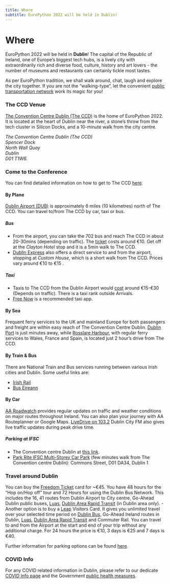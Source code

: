 ```yaml
---
title: Where
subtitle: EuroPython 2022 will be held in Dublin!
---
```


# Where

EuroPython 2022 will be held in **Dublin**! The capital of the Republic of
Ireland, one of Europe’s biggest tech hubs, is a lively city with
extraordinarily rich and diverse food, culture, history and art lovers - the
number of museums and restaurants can certainly tickle most tastes.

As per EuroPython tradition, we shall walk around, chat, laugh and explore the
city together. If you are not the “walking-type”, let the convenient
[public transportation network](https://www.dublinpublictransport.ie/) work its
magic for you!

### The CCD Venue

[The Convention Centre Dublin (The CCD)](https://www.theccd.ie/) is the home of
EuroPython 2022. It is located at the heart of Dublin near the river, a stone’s
throw from the tech cluster in Silicon Docks, and a 10-minute walk from the city
centre.

<address>
The Convention Centre Dublin (The CCD)<br /> Spencer Dock<br /> North Wall
Quay<br /> Dublin<br /> D01 T1W6.
</address>

<Map />

### Come to the Conference

You can find detailed information on how to get to The CCD
[here](https://www.theccd.ie/how-to-get-here).

#### By Plane

[Dublin Airport (DUB)](https://www.dublinairport.com/) is approximately 6 miles
(10 kilometres) north of The CCD. You can travel to/from The CCD by car, taxi or
bus.

##### Bus

- From the airport, you can take the 702 bus and reach The CCD in about
  20-30mins (depending on traffic). The
  [ticket](https://www.aircoach.ie/book-tickets?orig=18&dest=30&pass%5B4%5D=1&pass%5B5%5D=0&pass%5B6%5D=0&tick=3&out=2022-02-27&o_tt=12%3A00&o_ts=after)
  costs around €10. Get off at the _Clayton Hotel_ stop and it is a 5min walk to
  The CCD.
- [Dublin Express](https://www.dublinairport.com/to-from-the-airport/by-bus/dublin-buses)
  also offers a direct service to and from the airport, stopping at _Custom
  House_, which is a short walk from The CCD. Prices vary around €10 to €15 .

##### Taxi

- Taxis to The CCD from the Dublin Airport would
  [cost](https://www.transportforireland.ie/fares/taxi-fare-estimator/) around
  €15-€30 (Depends on traffic). There is a taxi rank outside Arrivals.
- [Free Now](https://free-now.com/ie/) is a recommended taxi app.

#### By Sea

Frequent ferry services to the UK and mainland Europe for both passengers and
freight are within easy reach of The Convention Centre Dublin.
[Dublin Port](http://www.dublinport.ie/) is just minutes away, while
[Rosslare Harbour](http://rosslareeuroport.irishrail.ie/home/), with regular
ferry services to Wales, France and Spain, is located just 2 hour’s drive from
The CCD.

#### By Train & Bus

There are National Train and Bus services running between various Irish cities
and Dublin. Some useful links are:

- [Irish Rail](http://www.irishrail.ie/)
- [Bus Eireann](http://www.buseireann.ie/)

#### By Car

[AA Roadwatch](https://www.theaa.ie/routes/newsroom/) provides regular updates
on traffic and weather conditions on major routes throughout Ireland. You can
also plan your journey with AA Routeplanner or Google Maps.
[LiveDrive on 103.2](https://www2.livedrive.com/) Dublin City FM also gives live
traffic updates during peak drive time.

##### Parking at IFSC

- The Convention centre Dublin at
  [this link](https://www.eurocarparks.ie/ccdparking/).
- [Park Rite IFSC Multi-Storey Car Park](https://www.parkrite.ie/carparks/ifsc)
  (few minutes walk from The Convention centre Dublin): Commons Street, D01
  DA34, Dublin 1

### Travel around Dublin

You can buy the [Freedom Ticket](https://dodublin.ie/dodublin-card) card for
~€45. You have 48 hours for the “Hop on/Hop off” tour and 72 Hours for using the
Dublin Bus Network. This includes the 16, 41 routes from Dublin Airport to City
centre, Go-Ahead Dublin public buses, [Luas](https://luas.ie/),
[Dublin Area Rapid Transit](https://www.irishrail.ie/en-ie/about-us/iarnrod-eireann-services/dart-commuter)
(in Dublin area only). - Another option is to buy a
[Leap](https://about.leapcard.ie/leap-visitor-card) Visitors Card. It gives you
unlimited travel over your selected time period on
[Dublin Bus](http://www.dublinbus.ie/), Go-Ahead Ireland routes in Dublin,
[Luas](https://luas.ie/),
[Dublin Area Rapid Transit](https://www.irishrail.ie/en-ie/about-us/iarnrod-eireann-services/dart-commuter)
and Commuter Rail. You can travel to and from the Airport at the start and end
of your trip without any additional charge. For 24 hours the price is €10, 3
days is €25 and 7 days is €40.

Further information for parking options can be found
[here](https://www.parkrite.ie/find-a-car-park).

### COVID Info

For any COVID related information in Dublin, please refer to our dedicate
[COVID Info page](/covid-info) and the Government
[public health measures](https://www.gov.ie/en/campaigns/c36c85-covid-19-coronavirus/).
